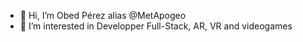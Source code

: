 - 👋 Hi, I’m Obed Pérez alias @MetApogeo
- 👀 I’m interested in Developper Full-Stack, AR, VR and videogames



<!---
MetApogeo/MetApogeo is a ✨ special ✨ repository because its `README.md` (this file) appears on your GitHub profile.
You can click the Preview link to take a look at your changes.
--->
